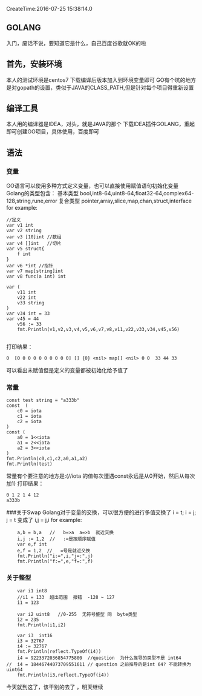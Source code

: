 CreateTime:2016-07-25 15:38:14.0

## GOLANG
入门，废话不说，要知道它是什么，自己百度谷歌就OK的啦

## 首先，安装环境
本人的测试环境是centos7
下载编译后版本加入到环境变量即可
GO有个坑的地方是对gopath的设置，类似于JAVA的CLASS_PATH,但是针对每个项目得重新设置

## 编译工具
本人用的编译器是IDEA，对头，就是JAVA的那个
下载IDEA插件GOLANG，重起即可创建GO项目，具体使用，百度即可

## 语法
### 变量
GO语言可以使用多种方式定义变量，也可以直接使用赋值语句初始化变量
Golang的类型包含：
基本类型
    bool,int8-64,uint8-64,float32-64,complex64-128,string,rune,error
复合类型
    pointer,array,slice,map,chan,struct,interface
for example:
```Golang
//定义
var v1 int
var v2 string
var v3 [10]int //数组
var v4 []int   //切片
var v5 struct{
	f int
}
var v6 *int //指针
var v7 map[string]int
var v8 func(a int) int

var (
	v11 int
	v22 int
	v33 string
)
var v34 int = 33
var v45 = 44
	v56 := 33
	fmt.Println(v1,v2,v3,v4,v5,v6,v7,v8,v11,v22,v33,v34,v45,v56)
	
```
打印结果：
```
0  [0 0 0 0 0 0 0 0 0 0] [] {0} <nil> map[] <nil> 0 0  33 44 33
```
可以看出未赋值但是定义的变量都被初始化给予值了
### 常量
```
const test string = "a333b"
const  (
	c0 = iota
	c1 = iota
	c2 = iota
)
const (
	a0 = 1<<iota
	a1 = 2<<iota
	a2 = 3<<iota
)
fmt.Println(c0,c1,c2,a0,a1,a2)
fmt.Println(test)
```
常量有个要注意的地方是:(//iota 的值每次遭遇const永远是从0开始，然后从每次加1)
打印结果：
```
0 1 2 1 4 12
a333b
```
###关于Swap
Golang对于变量的交换，可以很方便的进行多值交换了
i = t; i = j; j = t 
变成了 
i,j = j,i 
for example:
```
	a,b = b,a   //   b=>a  a=>b  就近交换
	i,j := 1,2  //   :=是按顺序赋值
	var e,f int
	e,f = 1,2  //   =号是就近交换
	fmt.Println("i:=",i,"j=:",j)
	fmt.Println("f:=",e,"f=:",f)
```
### 关于整型
```
	var i1 int8
	//i1 = 133  超出范围  报错  -128 ~ 127
	i1 = 123

	var i2 uint8   //0-255  无符号整型 同  byte类型
	i2 = 235
	fmt.Println(i1,i2)

	var i3  int16
	i3 = 32767
	i4 := 32767
	fmt.Println(reflect.TypeOf(i4))
	i4 = 9223372036854775800  //question  为什么推导的类型不是 int64
//	i4 = 18446744073709551611 // question 之前推导的是int 64? 不能转换为uint64
	fmt.Println(i3,reflect.TypeOf(i4))
```

今天就到这了，该干别的去了 ，明天继续